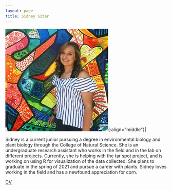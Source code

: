 ```yaml
---
layout: page
title: Sidney Sitar
---
```


![Sidney Sitar](/images/People_Images/sidneysitar.jpg){:align="middle"}|

Sidney is a current junior pursuing a degree in environmental biology and plant biology through the College of Natural Science. She is an undergraduate research assistant who works in the field and in the lab on different projects. Currently, she is helping with the tar spot project, and is working on using R for visualization of the data collected. She plans to graduate in the spring of 2021 and pursue a career with plants. Sidney loves working in the field and has a newfound appreciation for corn.

[CV](/CVs/sidneysitar.pdf)